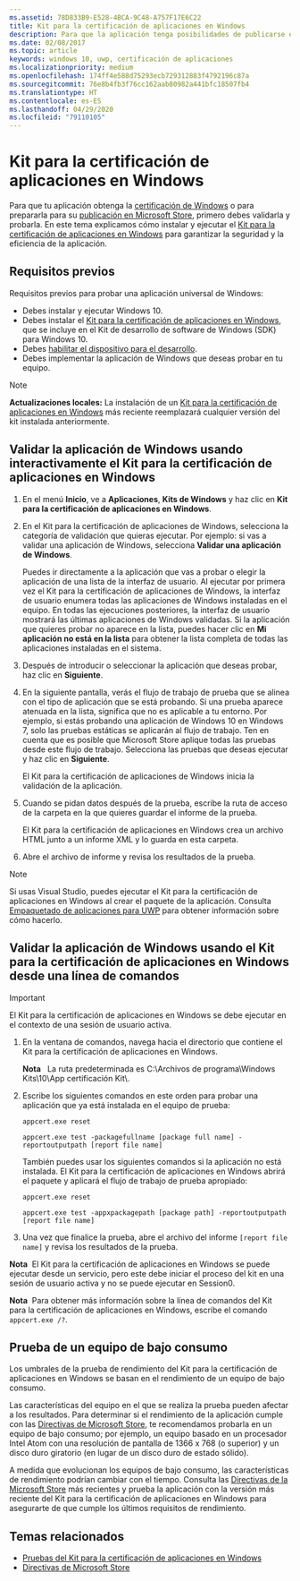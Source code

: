 ```yaml
---
ms.assetid: 78D833B9-E528-4BCA-9C48-A757F17E6C22
title: Kit para la certificación de aplicaciones en Windows
description: Para que la aplicación tenga posibilidades de publicarse en Microsoft Store u obtener la certificación de Windows, debes validarla y probarla localmente antes de enviarla para su certificación. En este tema explicamos cómo instalar y ejecutar el Kit para la certificación de aplicaciones en Windows.
ms.date: 02/08/2017
ms.topic: article
keywords: windows 10, uwp, certificación de aplicaciones
ms.localizationpriority: medium
ms.openlocfilehash: 174ff4e588d75293ecb729312883f4792196c87a
ms.sourcegitcommit: 76e8b4fb3f76cc162aab80982a441bfc18507fb4
ms.translationtype: HT
ms.contentlocale: es-ES
ms.lasthandoff: 04/29/2020
ms.locfileid: "79110105"
---
```

# <a name="windows-app-certification-kit"></a>Kit para la certificación de aplicaciones en Windows

Para que tu aplicación obtenga la [certificación de Windows](/windows/win32/win_cert/windows-certification-portal) o para prepararla para su [publicación en Microsoft Store](/windows/uwp/publish/app-submissions), primero debes validarla y probarla. En este tema explicamos cómo instalar y ejecutar el [Kit para la certificación de aplicaciones en Windows](https://developer.microsoft.com/windows/develop/app-certification-kit) para garantizar la seguridad y la eficiencia de la aplicación.

## <a name="prerequisites"></a>Requisitos previos

Requisitos previos para probar una aplicación universal de Windows:

- Debes instalar y ejecutar Windows 10.
- Debes instalar el [Kit para la certificación de aplicaciones en Windows](https://developer.microsoft.com/windows/downloads/app-certification-kit/), que se incluye en el Kit de desarrollo de software de Windows (SDK) para Windows 10.
- Debes [habilitar el dispositivo para el desarrollo](/windows/uwp/get-started/enable-your-device-for-development).
- Debes implementar la aplicación de Windows que deseas probar en tu equipo.

> [!NOTE]
> **Actualizaciones locales:** La instalación de un [Kit para la certificación de aplicaciones en Windows](https://developer.microsoft.com/windows/develop/app-certification-kit) más reciente reemplazará cualquier versión del kit instalada anteriormente.

## <a name="validate-your-windows-app-using-the-windows-app-certification-kit-interactively"></a>Validar la aplicación de Windows usando interactivamente el Kit para la certificación de aplicaciones en Windows

1. En el menú **Inicio**, ve a **Aplicaciones**, **Kits de Windows** y haz clic en **Kit para la certificación de aplicaciones en Windows**.

2. En el Kit para la certificación de aplicaciones de Windows, selecciona la categoría de validación que quieras ejecutar. Por ejemplo: si vas a validar una aplicación de Windows, selecciona **Validar una aplicación de Windows**.

    Puedes ir directamente a la aplicación que vas a probar o elegir la aplicación de una lista de la interfaz de usuario. Al ejecutar por primera vez el Kit para la certificación de aplicaciones de Windows, la interfaz de usuario enumera todas las aplicaciones de Windows instaladas en el equipo. En todas las ejecuciones posteriores, la interfaz de usuario mostrará las últimas aplicaciones de Windows validadas. Si la aplicación que quieres probar no aparece en la lista, puedes hacer clic en **Mi aplicación no está en la lista** para obtener la lista completa de todas las aplicaciones instaladas en el sistema.

3. Después de introducir o seleccionar la aplicación que deseas probar, haz clic en **Siguiente**.

4. En la siguiente pantalla, verás el flujo de trabajo de prueba que se alinea con el tipo de aplicación que se está probando. Si una prueba aparece atenuada en la lista, significa que no es aplicable a tu entorno. Por ejemplo, si estás probando una aplicación de Windows 10 en Windows 7, solo las pruebas estáticas se aplicarán al flujo de trabajo. Ten en cuenta que es posible que Microsoft Store aplique todas las pruebas desde este flujo de trabajo. Selecciona las pruebas que deseas ejecutar y haz clic en **Siguiente**.

    El Kit para la certificación de aplicaciones de Windows inicia la validación de la aplicación.

5. Cuando se pidan datos después de la prueba, escribe la ruta de acceso de la carpeta en la que quieres guardar el informe de la prueba.

    El Kit para la certificación de aplicaciones en Windows crea un archivo HTML junto a un informe XML y lo guarda en esta carpeta.

6. Abre el archivo de informe y revisa los resultados de la prueba.

> [!NOTE]
> Si usas Visual Studio, puedes ejecutar el Kit para la certificación de aplicaciones en Windows al crear el paquete de la aplicación. Consulta [Empaquetado de aplicaciones para UWP](/windows/msix/package/packaging-uwp-apps) para obtener información sobre cómo hacerlo.

## <a name="validate-your-windows-app-using-the-windows-app-certification-kit-from-a-command-line"></a>Validar la aplicación de Windows usando el Kit para la certificación de aplicaciones en Windows desde una línea de comandos

> [!IMPORTANT]
> El Kit para la certificación de aplicaciones en Windows se debe ejecutar en el contexto de una sesión de usuario activa.

1. En la ventana de comandos, navega hacia el directorio que contiene el Kit para la certificación de aplicaciones en Windows.

    **Nota**   La ruta predeterminada es C:\\Archivos de programa\\Windows Kits\\10\\App certificación Kit\\.

2. Escribe los siguientes comandos en este orden para probar una aplicación que ya está instalada en el equipo de prueba:

    `appcert.exe reset`

    `appcert.exe test -packagefullname [package full name] -reportoutputpath [report file name]`

    También puedes usar los siguientes comandos si la aplicación no está instalada. El Kit para la certificación de aplicaciones en Windows abrirá el paquete y aplicará el flujo de trabajo de prueba apropiado:

    `appcert.exe reset`

    `appcert.exe test -appxpackagepath [package path] -reportoutputpath [report file name]`

3. Una vez que finalice la prueba, abre el archivo del informe `[report file name]` y revisa los resultados de la prueba.

**Nota**  El Kit para la certificación de aplicaciones en Windows se puede ejecutar desde un servicio, pero este debe iniciar el proceso del kit en una sesión de usuario activa y no se puede ejecutar en Session0.

**Nota**  Para obtener más información sobre la línea de comandos del Kit para la certificación de aplicaciones en Windows, escribe el comando `appcert.exe /?`.

## <a name="testing-with-a-low-power-computer"></a>Prueba de un equipo de bajo consumo

Los umbrales de la prueba de rendimiento del Kit para la certificación de aplicaciones en Windows se basan en el rendimiento de un equipo de bajo consumo.

Las características del equipo en el que se realiza la prueba pueden afectar a los resultados. Para determinar si el rendimiento de la aplicación cumple con las [Directivas de Microsoft Store](https://docs.microsoft.com/legal/windows/agreements/store-policies), te recomendamos probarla en un equipo de bajo consumo; por ejemplo, un equipo basado en un procesador Intel Atom con una resolución de pantalla de 1366 x 768 (o superior) y un disco duro giratorio (en lugar de un disco duro de estado sólido).

A medida que evolucionan los equipos de bajo consumo, las características de rendimiento podrían cambiar con el tiempo. Consulta las [Directivas de la Microsoft Store](https://docs.microsoft.com/legal/windows/agreements/store-policies) más recientes y prueba la aplicación con la versión más reciente del Kit para la certificación de aplicaciones en Windows para asegurarte de que cumple los últimos requisitos de rendimiento.

## <a name="related-topics"></a>Temas relacionados

- [Pruebas del Kit para la certificación de aplicaciones en Windows](windows-app-certification-kit-tests.md)
- [Directivas de Microsoft Store](https://docs.microsoft.com/legal/windows/agreements/store-policies)
